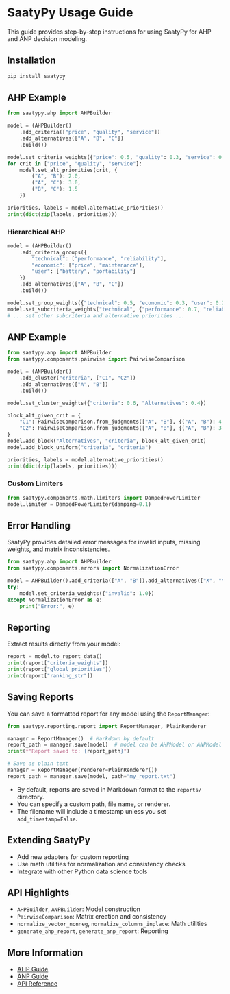 # SaatyPy Usage Guide

This guide provides step-by-step instructions for using SaatyPy for AHP and ANP decision modeling.

## Installation
```bash
pip install saatypy
```

## AHP Example
```python
from saatypy.ahp import AHPBuilder

model = (AHPBuilder()
    .add_criteria(["price", "quality", "service"])
    .add_alternatives(["A", "B", "C"])
    .build())

model.set_criteria_weights({"price": 0.5, "quality": 0.3, "service": 0.2})
for crit in ["price", "quality", "service"]:
    model.set_alt_priorities(crit, {
        ("A", "B"): 2.0,
        ("A", "C"): 3.0,
        ("B", "C"): 1.5
    })

priorities, labels = model.alternative_priorities()
print(dict(zip(labels, priorities)))
```

### Hierarchical AHP
```python
model = (AHPBuilder()
    .add_criteria_groups({
        "technical": ["performance", "reliability"],
        "economic": ["price", "maintenance"],
        "user": ["battery", "portability"]
    })
    .add_alternatives(["A", "B", "C"])
    .build())

model.set_group_weights({"technical": 0.5, "economic": 0.3, "user": 0.2})
model.set_subcriteria_weights("technical", {"performance": 0.7, "reliability": 0.3})
# ... set other subcriteria and alternative priorities ...
```

## ANP Example
```python
from saatypy.anp import ANPBuilder
from saatypy.components.pairwise import PairwiseComparison

model = (ANPBuilder()
    .add_cluster("criteria", ["C1", "C2"])
    .add_alternatives(["A", "B"])
    .build())

model.set_cluster_weights({"criteria": 0.6, "Alternatives": 0.4})

block_alt_given_crit = {
    "C1": PairwiseComparison.from_judgments(["A", "B"], {("A", "B"): 4.0}),
    "C2": PairwiseComparison.from_judgments(["A", "B"], {("A", "B"): 3.0/7.0}),
}
model.add_block("Alternatives", "criteria", block_alt_given_crit)
model.add_block_uniform("criteria", "criteria")

priorities, labels = model.alternative_priorities()
print(dict(zip(labels, priorities)))
```

### Custom Limiters
```python
from saatypy.components.math.limiters import DampedPowerLimiter
model.limiter = DampedPowerLimiter(damping=0.1)
```

## Error Handling
SaatyPy provides detailed error messages for invalid inputs, missing weights, and matrix inconsistencies.
```python
from saatypy.ahp import AHPBuilder
from saatypy.components.errors import NormalizationError

model = AHPBuilder().add_criteria(["A", "B"]).add_alternatives(["X", "Y"]).build()
try:
    model.set_criteria_weights({"invalid": 1.0})
except NormalizationError as e:
    print("Error:", e)
```

## Reporting
Extract results directly from your model:
```python
report = model.to_report_data()
print(report["criteria_weights"])
print(report["global_priorities"])
print(report["ranking_str"])
```

## Saving Reports
You can save a formatted report for any model using the `ReportManager`:

```python
from saatypy.reporting.report import ReportManager, PlainRenderer

manager = ReportManager()  # Markdown by default
report_path = manager.save(model)  # model can be AHPModel or ANPModel
print(f"Report saved to: {report_path}")

# Save as plain text
manager = ReportManager(renderer=PlainRenderer())
report_path = manager.save(model, path="my_report.txt")
```

- By default, reports are saved in Markdown format to the `reports/` directory.
- You can specify a custom path, file name, or renderer.
- The filename will include a timestamp unless you set `add_timestamp=False`.

## Extending SaatyPy
- Add new adapters for custom reporting
- Use math utilities for normalization and consistency checks
- Integrate with other Python data science tools

## API Highlights
- `AHPBuilder`, `ANPBuilder`: Model construction
- `PairwiseComparison`: Matrix creation and consistency
- `normalize_vector_nonneg`, `normalize_columns_inplace`: Math utilities
- `generate_ahp_report`, `generate_anp_report`: Reporting

## More Information
- [AHP Guide](ahp.md)
- [ANP Guide](anp.md)
- [API Reference](../src/saatypy)
